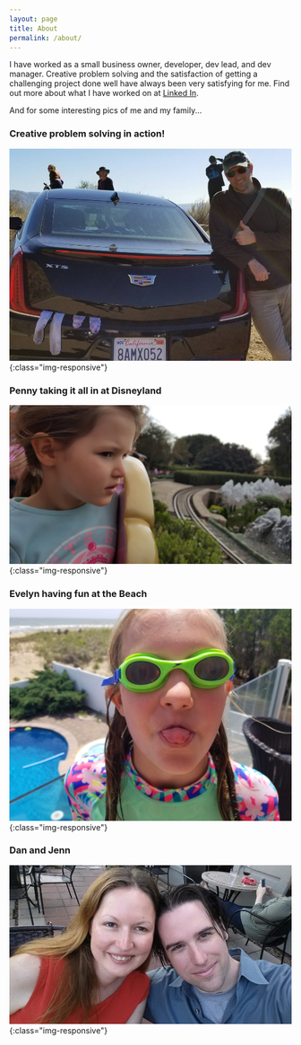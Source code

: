```yaml
---
layout: page
title: About
permalink: /about/
---
```


I have worked as a small business owner, developer, dev lead, and dev manager. Creative problem solving and the satisfaction of getting a challenging project done well have always been very satisfying for me. Find out more about what I have worked on at [Linked In](https://www.linkedin.com/in/memento).

And for some interesting pics of me and my family...

### Creative problem solving in action!
![Creative Problem Solving](/assets/creativeProblemSolving.jpg){:class="img-responsive"}

### Penny taking it all in at Disneyland
![Penny Disneyland](/assets/PennyDisneylandCrop.jpg){:class="img-responsive"}

### Evelyn having fun at the Beach
![Evelyn Beach](/assets/EvelynBeach.jpg){:class="img-responsive"}

### Dan and Jenn
![Dan and Jenn 2015](/assets/jennAndDan.jpg){:class="img-responsive"}



